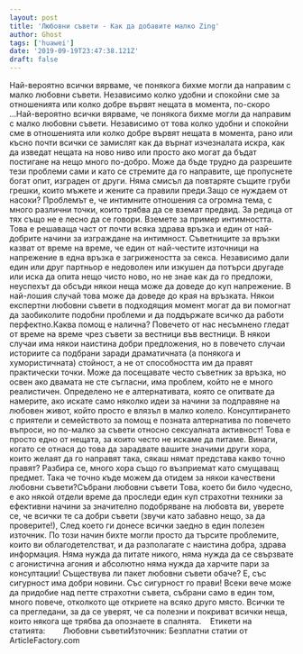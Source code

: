 ```yaml
---
layout: post
title: 'Любовни съвети - Как да добавите малко Zing'
author: Ghost
tags: ['huawei']
date: '2019-09-19T23:47:38.121Z'
draft: false
---
```


Най-вероятно всички вярваме, че понякога бихме могли да направим с малко любовни съвети. Независимо колко удобни и спокойни сме за отношенията или колко добре вървят нещата в момента, по-скоро ...Най-вероятно всички вярваме, че понякога бихме могли да направим с малко любовни съвети. Независимо от това колко удобни и спокойни сме в отношенията или колко добре вървят нещата в момента, рано или късно почти всички се замислят как да върнат изчезналата искра, как да изведат нещата на ново ниво или просто ако могат да бъдат постигане на нещо много по-добро. Може да бъде трудно да разрешите тези проблеми сами и като се стремите да го направите, ще пропуснете богат опит, изграден от други. Няма смисъл да повтаряте същите груби грешки, които мъжете и жените са правили преди.Защо се нуждаем от насоки? Проблемът е, че интимните отношения са огромна тема, с много различни точки, които трябва да се вземат предвид. За редица от тях също не е лесно да се говори. Вземете за пример интимността. Това е решаваща част от почти всяка здрава връзка и един от най-добрите начини за изграждане на интимност. Съветниците за връзки казват от време на време, че един от най-честите източници на напрежение в една връзка е загрижеността за секса. Независимо дали един или друг партньор е недоволен или изкушен да потърси другаде или иска да опита нещо чисто ново, но не знае как да го предложи, неуспехът да обсъди някои неща може да доведе до куп напрежение. В най-лошия случай това може да доведе до края на връзката. Някои експертни любовни съвети в подходящия момент могат да ви помогнат да заобиколите подобни проблеми и да поддържате всичко да работи перфектно.Каква помощ е налична? Повечето от нас несъмнено гледат от време на време чрез съвети за вестници във вестници. В някои случаи има някои наистина добри предложения, но в повечето случаи историите са подбрани заради драматичната (а понякога и хумористичната) стойност, а не от способността им да правят практически точки. Може да посещавате често съветник за връзка, но освен ако двамата не сте съгласни, има проблем, който не е много реалистичен. Определено не е алтернативата, която се опитвате да намерите, ако искате само няколко идеи за начини за подправяне на любовен живот, който просто е влязъл в малко колело. Консултирането с приятели и семейството за помощ е позната алтернатива по повечето въпроси, но по-малко за съвети относно сексуалната активност! Това е просто едно от нещата, за които често не искаме да питаме. Винаги, когато се отнася до това да зарадвате вашите значими други хора, които желаят да го направят така, сякаш нямат представа какво точно правят? Разбира се, много хора също го възприемат като смущаващ предмет. Така че точно къде можем да отидем за някои качествени любовни съвети?Събрани любовни съвети Това, което би било чудесно, е ако някой отдели време да проследи един куп страхотни техники за ефективни начини за значително подобряване на любовта ви, уверете се, че всички те са добри съвети (звучи като забавно нещо, за да проверите!), След което ги донесе всички заедно в един полезен източник. По този начин бихте могли просто да търсите проблемите, които ви облагодетелстват, и да разполагате с наистина добра, здрава информация. Няма нужда да питате никого, няма нужда да се свързвате с агонистична агония и абсолютно няма нужда да харчите пари за консултации! Съществува ли пакет любовни съвети обаче? Е, със сигурност има добри новини. Със сигурност го прави! Всеки вече може да придобие над петте страхотни съвета, събрани само в един том, много повече, отколкото ще откриете на всяко друго място. Всички те са прегледани, за да се уверят, че са полезни и покриват всички неща, които някога ще трябва да опознаете в спалнята.    Етикети на статията:        Любовни съветиИзточник: Безплатни статии от ArticleFactory.com
